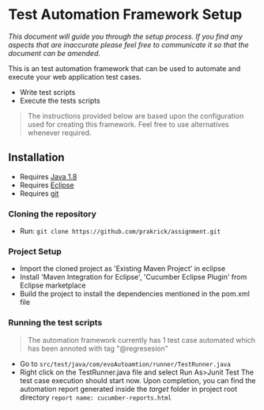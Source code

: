 # Test Automation Framework Setup
_This document will guide you through the setup process. If you find any aspects that are inaccurate please feel free to communicate it so that the document can be amended._

This is an test automation framework that can be used to automate and execute your web application test cases.

- Write test scripts
- Execute the tests scripts

>The instructions provided below are based upon the configuration used for creating this framework. Feel free to use alternatives whenever required.

## Installation

- Requires [Java 1.8](https://www.oracle.com/in/java/technologies/javase/javase-jdk8-downloads.html)
- Requires [Eclipse](https://www.eclipse.org/downloads/)
- Requires [git](https://git-scm.com/downloads) 

### Cloning the repository
- Run: ```git clone https://github.com/prakrick/assignment.git```

### Project Setup
- Import the cloned project as 'Existing Maven Project' in eclipse
- Install 'Maven Integration for Eclipse', 'Cucumber Eclipse Plugin' from Eclipse marketplace
- Build the project to install the dependencies mentioned in the pom.xml file

### Running the test scripts
>The automation framework currently has 1 test case automated which has been annoted with tag "@regresesion"
- Go to ```src/test/java/com/evoAutoamtion/runner/TestRunner.java ```
- Right click on the TestRunner.java file and select Run As>Junit Test
The test case execution should start now. 
Upon completion, you can find the automation report generated inside the _target_ folder in project root directory
```report name: cucumber-reports.html```

